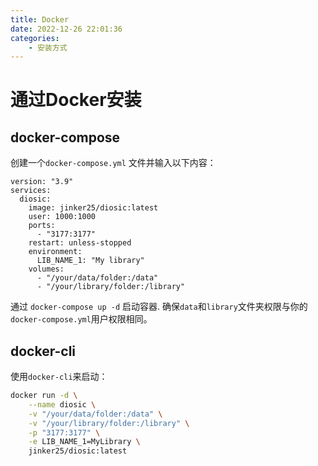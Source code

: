 ```yaml
---
title: Docker
date: 2022-12-26 22:01:36
categories:
    - 安装方式
---
```

# 通过Docker安装
## docker-compose
创建一个`docker-compose.yml` 文件并输入以下内容：
```docker
version: "3.9"
services:
  diosic:
    image: jinker25/diosic:latest
    user: 1000:1000
    ports:
      - "3177:3177"
    restart: unless-stopped
    environment:
      LIB_NAME_1: "My library"
    volumes:
      - "/your/data/folder:/data"
      - "/your/library/folder:/library"
```
通过 `docker-compose up -d` 启动容器. 确保`data`和`library`文件夹权限与你的`docker-compose.yml`用户权限相同。

## docker-cli
使用`docker-cli`来启动：
```bash
docker run -d \
    --name diosic \
    -v "/your/data/folder:/data" \
    -v "/your/library/folder:/library" \
    -p "3177:3177" \
    -e LIB_NAME_1=MyLibrary \
    jinker25/diosic:latest
```